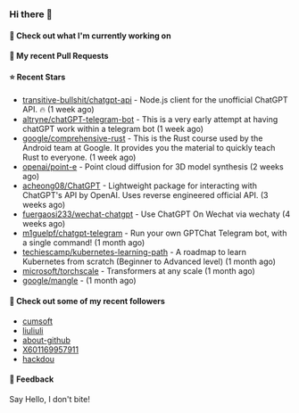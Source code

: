 ### Hi there 👋

#### 👷 Check out what I'm currently working on

#### 🔨 My recent Pull Requests


#### ⭐ Recent Stars

- [transitive-bullshit/chatgpt-api](https://github.com/transitive-bullshit/chatgpt-api) - Node.js client for the unofficial ChatGPT API. 🔥 (1 week ago)
- [altryne/chatGPT-telegram-bot](https://github.com/altryne/chatGPT-telegram-bot) - This is a very early attempt at having chatGPT work within a telegram bot (1 week ago)
- [google/comprehensive-rust](https://github.com/google/comprehensive-rust) - This is the Rust course used by the Android team at Google. It provides you the material to quickly teach Rust to everyone. (1 week ago)
- [openai/point-e](https://github.com/openai/point-e) - Point cloud diffusion for 3D model synthesis (2 weeks ago)
- [acheong08/ChatGPT](https://github.com/acheong08/ChatGPT) - Lightweight package for interacting with ChatGPT&#39;s API by OpenAI. Uses reverse engineered official API. (3 weeks ago)
- [fuergaosi233/wechat-chatgpt](https://github.com/fuergaosi233/wechat-chatgpt) - Use ChatGPT On Wechat via wechaty (4 weeks ago)
- [m1guelpf/chatgpt-telegram](https://github.com/m1guelpf/chatgpt-telegram) - Run your own GPTChat Telegram bot, with a single command! (1 month ago)
- [techiescamp/kubernetes-learning-path](https://github.com/techiescamp/kubernetes-learning-path) - A roadmap to learn Kubernetes from scratch (Beginner to Advanced level) (1 month ago)
- [microsoft/torchscale](https://github.com/microsoft/torchscale) - Transformers at any scale (1 month ago)
- [google/mangle](https://github.com/google/mangle) -  (1 month ago)

#### 👯 Check out some of my recent followers

- [cumsoft](https://github.com/cumsoft)
- [liuliuli](https://github.com/liuliuli)
- [about-github](https://github.com/about-github)
- [X601169957911](https://github.com/X601169957911)
- [hackdou](https://github.com/hackdou)

#### 💬 Feedback

Say Hello, I don't bite!